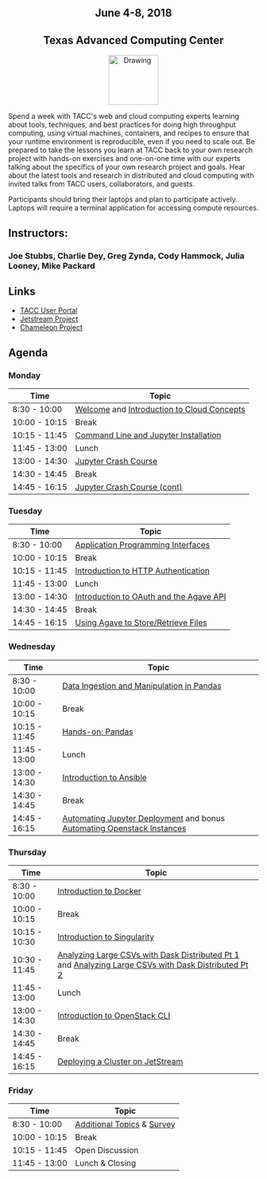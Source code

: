 <center>
<h2>June 4-8, 2018</h2>
<h2>Texas Advanced Computing Center</h2></center>
<center><img src="https://www.tacc.utexas.edu/documents/1084364/1275944/tacc.png" alt="Drawing" style="height:100px;"/></center>

Spend a week with TACC's web and cloud computing experts learning about tools, techniques, and best practices for doing high throughput computing, using virtual machines, containers, and recipes to ensure that your runtime environment is reproducible, even if you need to scale out. Be prepared to take the lessons you learn at TACC back to your own research project with hands-on exercises and one-on-one time with our experts talking about the specifics of your own research project and goals. Hear about the latest tools and research in distributed and cloud computing with invited talks from TACC users, collaborators, and guests.

Participants should bring their laptops and plan to participate actively. Laptops will require a terminal application for accessing compute resources.

## Instructors: 
### Joe Stubbs, Charlie Dey, Greg Zynda, Cody Hammock, Julia Looney, Mike Packard

## Links
* [TACC User Portal](https://portal.tacc.utexas.edu)
* [Jetstream Project](https://jetstream-cloud.org)
* [Chameleon Project](https://www.chameleoncloud.org)

## Agenda

### Monday

| Time | Topic |
|--------|--------------------------------------------------|
|  8:30 - 10:00 | [Welcome](docs/day1/welcome_01.md) and [Introduction to Cloud Concepts](docs/day1/intro_cloud_computing.md) |
| 10:00 - 10:15 | Break |
| 10:15 - 11:45 | [Command Line and Jupyter Installation](docs/day1/command_line_and_jupyter_install.md) |
| 11:45 - 13:00 | Lunch |
| 13:00 - 14:30 | [Jupyter Crash Course](docs/day1/jupyter.md) |
| 14:30 - 14:45 | Break |
| 14:45 - 16:15 | [Jupyter Crash Course (cont)](docs/day1/jupyter.md) |

### Tuesday

| Time | Topic |
|--------|--------------------------------------------------|
|  8:30 - 10:00 | [Application Programming Interfaces](docs/day2/APIs_intro.md) |
| 10:00 - 10:15 | Break |
| 10:15 - 11:45 | [Introduction to HTTP Authentication](docs/day2/Intro_Authentication_in_HTTP.md) |
| 11:45 - 13:00 | Lunch |
| 13:00 - 14:30 | [Introduction to OAuth and the Agave API](docs/day2/Intro_Agave_OAuth.md) |
| 14:30 - 14:45 | Break |
| 14:45 - 16:15 | [Using Agave to Store/Retrieve Files](docs/day2/agave_files.md) |

### Wednesday

| Time | Topic |
|--------|--------------------------------------------------|
|  8:30 - 10:00 | [Data Ingestion and Manipulation in Pandas](docs/day3/pandas.md) |
| 10:00 - 10:15 | Break |
| 10:15 - 11:45 | [Hands-on: Pandas](docs/day3/pandas.md) |
| 11:45 - 13:00 | Lunch |
| 13:00 - 14:30 | [Introduction to Ansible](docs/day3/Intro_To_Ansible.md) |
| 14:30 - 14:45 | Break |
| 14:45 - 16:15 | [Automating Jupyter Deployment](docs/day3/Automating_VM_Deployment.md) and bonus [Automating Openstack Instances](docs/day3/Automate_Openstack_Instance.md) |

### Thursday

| Time | Topic |
|--------|--------------------------------------------------|
|  8:30 - 10:00 | [Introduction to Docker](docs/day4/intro_to_docker.md) |
| 10:00 - 10:15 | Break |
| 10:15 - 10:30 | [Introduction to Singularity](docs/day4/singularity.md) |
| 10:30 - 11:45 | [Analyzing Large CSVs with Dask Distributed Pt 1](docs/day4/large_csvs_1.md) and [Analyzing Large CSVs with Dask Distributed Pt 2](docs/day4/large_csvs_2.md)  |
| 11:45 - 13:00 | Lunch |
| 13:00 - 14:30 | [Introduction to OpenStack CLI](docs/day4/intro_to_openstack.md) |
| 14:30 - 14:45 | Break |
| 14:45 - 16:15 | [Deploying a Cluster on JetStream](docs/day4/openstack_cluster.md) |

### Friday

| Time | Topic |
|--------|--------------------------------------------------|
|  8:30 - 10:00 | [Additional Topics](docs/extra_topics.md) & [Survey](https://goo.gl/forms/sI5pKxDTm8KFIdur2) |
| 10:00 - 10:15 | Break |
| 10:15 - 11:45 | Open Discussion |
| 11:45 - 13:00 | Lunch & Closing |



